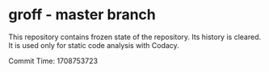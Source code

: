 # groff - master branch

This repository contains frozen state of the repository.
Its history is cleared. It is used only for static code
analysis with Codacy.

Commit Time: 1708753723